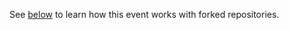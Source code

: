 See [below](#pull-request-events-for-forked-repositories) to learn how this event works with forked repositories.
